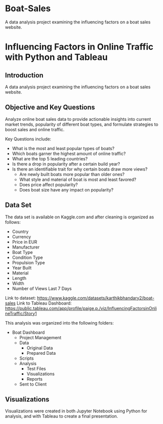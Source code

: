# Boat-Sales
A data analysis project examining the influencing factors on a boat sales website.

# **Influencing Factors in Online Traffic with Python and Tableau**

## Introduction

A data analysis project examining the influencing factors on a boat sales website. 

## Objective and Key Questions

Analyze online boat sales data to provide actionable insights into current market trends, popularity of different boat types, and formulate strategies to boost sales and online traffic.

Key Questions include:

- What is the most and least popular types of boats?
- Which boats garner the highest amount of online traffic?
- What are the top 5 leading countries?
- Is there a drop in popularity after a certain build year?
- Is there an identifiable trait for why certain boats draw more views?
  - Are newly built boats more popular than older ones?
  - What style and material of boat is most and least favored?
  - Does price affect popularity?
  - Does boat size have any impact on popularity?

## Data Set

The data set is available on Kaggle.com and after cleaning is organized as follows:

- Country
- Currency
- Price in EUR
- Manufacturer
- Boat Type
- Condition Type
- Propulsion Type
- Year Built
- Material
- Length
- Width
- Number of Views Last 7 Days

Link to dataset: https://www.kaggle.com/datasets/karthikbhandary2/boat-sales
Link to Tableau Dashboard: https://public.tableau.com/app/profile/paige.p./viz/InfluencingFactorsinOnlineTraffic/Story1

This analysis was organized into the following folders:

- Boat Dashboard
  - Project Management
  - Data
    - Original Data
    - Prepared Data
  - Scripts
  - Analysis
    - Test Files
    - Visualizations
    - Reports
  - Sent to Client

## Visualizations

Visualizations were created in both Jupyter Notebook using Python for analysis, and with Tableau to create a final presentation.

